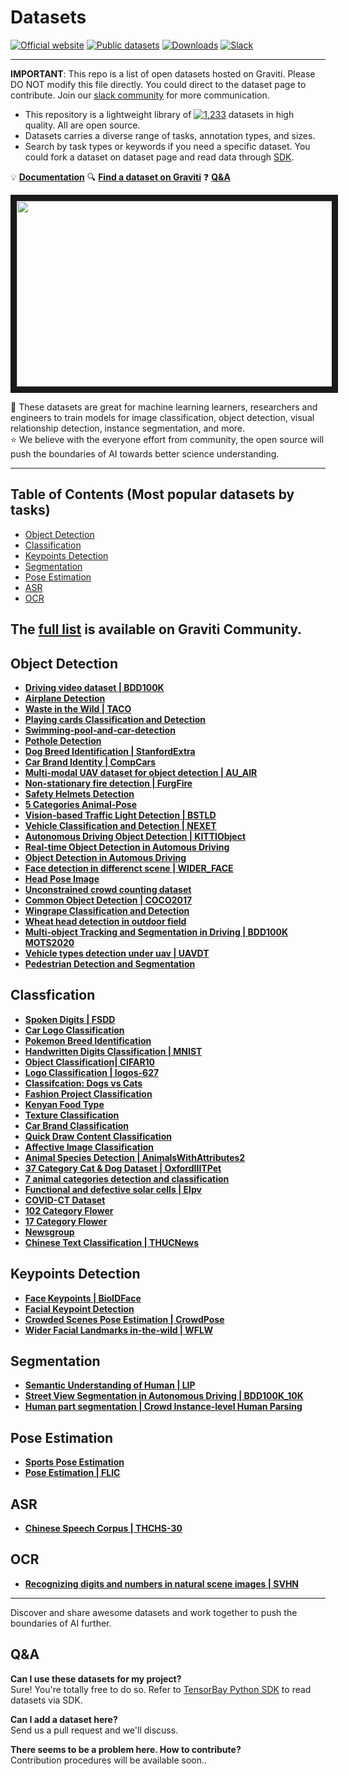 # Datasets

[![Official website](https://img.shields.io/badge/website-awesome-green)](https://www.graviti.com/)
[![Public datasets](https://img.shields.io/badge/Datasets-1%2C233-green)](https://gas.graviti.com/open-datasets)
[![Downloads](https://pepy.tech/badge/tensorbay/month)](https://pepy.tech/project/tensorbay)
[![Slack](https://img.shields.io/static/v1?label=slack&message=graviti&logo=slack&color=blueviolet)](https://join.slack.com/t/graviticommunity/shared_invite/zt-qivjowva-8RxtilBsHIf218sOsLTHOQ)

---

**IMPORTANT**: This repo is a list of open datasets hosted on Graviti. 
Please DO NOT modify this file directly. You could direct to the dataset page to contribute. Join our [slack community](https://join.slack.com/t/graviticommunity/shared_invite/zt-qivjowva-8RxtilBsHIf218sOsLTHOQ) for more communication.

- This repository is a lightweight library of [![1,233](https://img.shields.io/badge/Datasets-1%2C233-green)](https://gas.graviti.com/open-datasets)  datasets in high quality. All are open source.
- Datasets carries a diverse range of tasks, annotation types, and sizes.
- Search by task types or keywords if you need a specific dataset. You could fork a dataset on dataset page and read data through [SDK](https://github.com/Graviti-AI/tensorbay-python-sdk).

💡 [**Documentation**](https://tensorbay-python-sdk.graviti.com/en/latest/)
🔍 [**Find a dataset on Graviti**](https://gas.graviti.com/open-datasets)
❓ [**Q&A**](#qa)
</br>
<p align="center">
<img src="https://user-images.githubusercontent.com/92721051/161734655-7b76dd90-9dc8-4d40-8d14-a15b8ea4a72f.png" width="509" height="297" border="10"/>
</p>

📖 These datasets are great for machine learning learners, researchers and engineers to train models for image classification, object detection, visual relationship detection, instance segmentation, and more. </br>
⭐ We believe with the everyone effort from community, the open source will push the boundaries of AI towards better science understanding.

---

## Table of Contents (Most popular datasets by tasks)
- [Object Detection](#object-detection)
- [Classification](#classification)
- [Keypoints Detection](#keypoints-detection)
- [Segmentation](#segmentation)
- [Pose Estimation](#pose-estimation)
- [ASR](#asr)
- [OCR](#ocr)

The [full list](https://gas.graviti.com/open-datasets) is available on Graviti Community.
---

## Object Detection

- [**Driving video dataset | BDD100K**](https://gas.graviti.com/dataset/hellodataset/BDD100K)
- [**Airplane Detection**](https://gas.graviti.com/dataset/hellodataset/airplane_detection)
- [**Waste in the Wild | TACO**](https://gas.graviti.com/dataset/hellodataset/TACO)
- [**Playing cards Classification and Detection**](https://gas.graviti.com/dataset/hellodataset/playing-card)
- [**Swimming-pool-and-car-detection**](https://gas.graviti.com/dataset/hellodataset/swimming-pool-and-car-detection)
- [**Pothole Detection**](https://gas.graviti.com/dataset/hellodataset/annotated-potholes-dataset)
- [**Dog Breed Identification | StanfordExtra**](https://gas.graviti.com/dataset/hellodataset/StanfordExtra)
- [**Car Brand Identity | CompCars**](https://gas.graviti.com/dataset/graviti/CompCars)
- [**Multi-modal UAV dataset for object detection | AU_AIR**](https://gas.graviti.com/dataset/hellodataset/AU_AIR)
- [**Non-stationary fire detection | FurgFire**](https://gas.graviti.com/dataset/hellodataset/FurgFire)
- [**Safety Helmets Detection**](https://gas.graviti.com/dataset/graviti/HardHatWorkers)
- [**5 Categories Animal-Pose**](https://gas.graviti.com/dataset/hellodataset/AnimalPose5)
- [**Vision-based Traffic Light Detection | BSTLD**](https://gas.graviti.com/dataset/graviti/BSTLD)
- [**Vehicle Classification and Detection | NEXET**](https://gas.graviti.com/dataset/hellodataset/NEXET)
- [**Autonomous Driving Object Detection | KITTIObject**](https://gas.graviti.com/dataset/hellodataset/KITTIObject)
- [**Real-time Object Detection in Automous Driving**](https://gas.graviti.com/dataset/graviti/UrbanObjectDetection)
- [**Object Detection in Automous Driving**](https://gas.graviti.com/dataset/hellodataset/BDD100K_MOT2020)
- [**Face detection in differenct scene | WIDER_FACE**](https://gas.graviti.com/dataset/graviti/WIDER_FACE)
- [**Head Pose Image**](https://gas.graviti.com/dataset/graviti/HeadPoseImage)
- [**Unconstrained crowd counting dataset**](https://gas.graviti.com/dataset/graviti/JHU_CROWD)
- [**Common Object Detection | COCO2017**](https://gas.graviti.com/dataset/hellodataset/COCO2017)
- [**Wingrape Classification and Detection**](https://gas.graviti.com/dataset/hellodataset/Winegrape)
- [**Wheat head detection in outdoor field**](https://gas.graviti.com/dataset/hellodataset/Global-Wheat-Detection)
- [**Multi-object Tracking and Segmentation in Driving | BDD100K MOTS2020**](https://gas.graviti.com/dataset/hellodataset/BDD100K_MOTS2020)
- [**Vehicle types detection under uav | UAVDT**](https://gas.graviti.com/dataset/graviti/UAVDT)
- [**Pedestrian Detection and Segmentation**](https://gas.graviti.com/dataset/hellodataset/PennFudanDatabaseForPedestrianDetectionAndSegmentation)

## Classfication

- [**Spoken Digits | FSDD**](https://gas.graviti.com/dataset/graviti/FSDD)
- [**Car Logo Classification**](https://gas.graviti.com/dataset/hellodataset/Car-Logos-Dataset)
- [**Pokemon Breed Identification**](https://gas.graviti.com/dataset/graviti/PokemonGenerationOne)
- [**Handwritten Digits Classification | MNIST**](https://gas.graviti.com/dataset/hellodataset/MNIST)
- [**Object Classification| CIFAR10**](https://gas.graviti.com/dataset/graviti/CIFAR10)
- [**Logo Classification | logos-627**](https://gas.graviti.com/dataset/hellodataset/logos-627)
- [**Classifcation: Dogs vs Cats**](https://gas.graviti.com/dataset/graviti/DogsVsCats)
- [**Fashion Project Classification**](https://gas.graviti.com/dataset/graviti/FashionMNIST)
- [**Kenyan Food Type**](https://gas.graviti.com/dataset/graviti/KenyanFoodType)
- [**Texture Classification**](https://gas.graviti.com/dataset/graviti/KylbergTexture)
- [**Car Brand Classification**](https://gas.graviti.com/dataset/graviti/CarConnectionPicture)
- [**Quick Draw Content Classification**](https://gas.graviti.com/dataset/graviti/QuickDraw)
- [**Affective Image Classification**](https://gas.graviti.com/dataset/graviti/ImageEmotionArtPhoto)
- [**Animal Species Detection | AnimalsWithAttributes2**](https://gas.graviti.com/dataset/graviti/AnimalsWithAttributes2)
- [**37 Category Cat & Dog Dataset | OxfordIIITPet**](https://gas.graviti.com/dataset/graviti/OxfordIIITPet)
- [**7 animal categories detection and classification**](https://gas.graviti.com/dataset/hellodataset/AnimalPose7)
- [**Functional and defective solar cells | Elpv**](https://gas.graviti.com/dataset/graviti/Elpv)
- [**COVID-CT Dataset**](https://gas.graviti.com/dataset/graviti/COVID_CT)
- [**102 Category Flower**](https://gas.graviti.com/dataset/hellodataset/Flower102-1)
- [**17 Category Flower**](https://gas.graviti.com/dataset/hellodataset/Flower17)
- [**Newsgroup**](https://gas.graviti.com/dataset/graviti/Newsgroups20)
- [**Chinese Text Classification | THUCNews**](https://gas.graviti.com/dataset/graviti/THUCNews)

## Keypoints Detection

- [**Face Keypoints | BioIDFace**](https://gas.graviti.com/dataset/hellodataset/BioIDFace)
- [**Facial Keypoint Detection**](https://gas.graviti.com/dataset/hellodataset/FacialKeypointDetection)
- [**Crowded Scenes Pose Estimation | CrowdPose**](https://gas.graviti.com/dataset/hellodataset/CrowdPose)
- [**Wider Facial Landmarks in-the-wild | WFLW**](https://gas.graviti.com/dataset/hellodataset/WFLW)

## Segmentation

- [**Semantic Understanding of Human | LIP**](https://gas.graviti.com/dataset/hellodataset/LIP)
- [**Street View Segmentation in Autonomous Driving | BDD100K_10K**](https://gas.graviti.com/dataset/hellodataset/BDD100K_10K)
- [**Human part segmentation | Crowd Instance-level Human Parsing**](https://gas.graviti.com/dataset/hellodataset/CIHP)

## Pose Estimation

- [**Sports Pose Estimation**](https://gas.graviti.com/dataset/graviti/LeedsSportsPose)
- [**Pose Estimation | FLIC**](https://gas.graviti.com/dataset/graviti/FLIC)

## ASR

- [**Chinese Speech Corpus | THCHS-30**](https://gas.graviti.com/dataset/hellodataset/THCHS-30)

## OCR

- [**Recognizing digits and numbers in natural scene images | SVHN**](https://gas.graviti.com/dataset/graviti/SVHN)

---

Discover and share awesome datasets and work together to push the boundaries of AI further.
## Q&A

**Can I use these datasets for my project?**</br>
Sure! You're totally free to do so. Refer to [TensorBay Python SDK](https://github.com/Graviti-AI/tensorbay-python-sdk#tensorbay-python-sdk) to read datasets via SDK.

**Can I add a dataset here?**</br>
Send us a pull request and we'll discuss.

**There seems to be a problem here. How to contribute?**</br>
Contribution procedures will be available soon..
